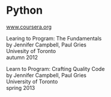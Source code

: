 Python
======
www.coursera.org 

Learing to Program: The Fundamentals</br>
by Jennifer Campbell, Paul Gries </br>
Univesity of Toronto</br>
autumn 2012</br>


Learn to Program: Crafting Quality Code </br>
by Jennifer Campbell, Paul Gries</br>
University of Toronto</br>
spring 2013</br>